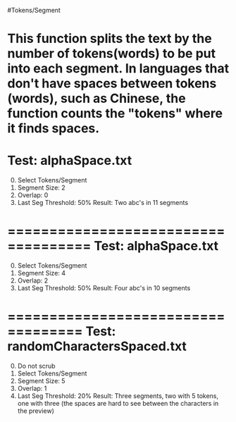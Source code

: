 #Tokens/Segment

This function splits the text by the number of tokens(words) to be put into each segment.
In languages that don't have spaces between tokens (words), such as Chinese, the function counts the "tokens" where it finds spaces.
=====================================
Test: alphaSpace.txt
=====================================
0) Select Tokens/Segment
1) Segment Size: 2
2) Overlap: 0
3) Last Seg Threshold: 50%
Result: Two abc's in 11 segments

====================================
Test: alphaSpace.txt
====================================
0) Select Tokens/Segment
1) Segment Size: 4
2) Overlap: 2
3) Last Seg Threshold: 50%
Result: Four abc's in 10 segments

===================================
Test: randomCharactersSpaced.txt
===================================
0) Do not scrub
1) Select Tokens/Segment
2) Segment Size: 5
3) Overlap: 1
4) Last Seg Threshold: 20%
Result: Three segments, two with 5 tokens, one with three
(the spaces are hard to see between the characters in the preview)


